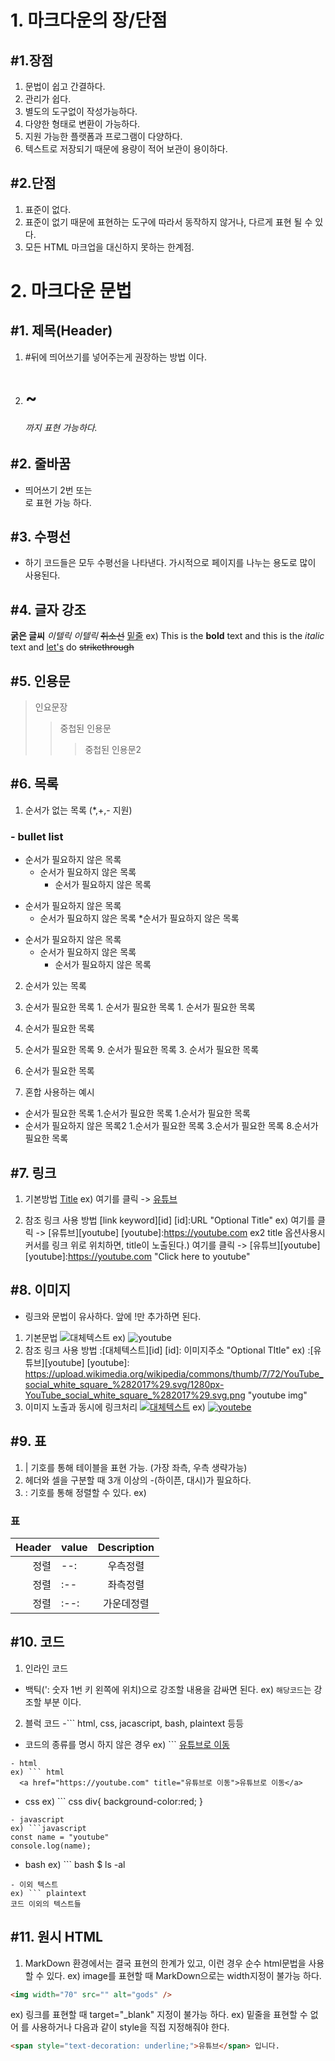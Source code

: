 # 1. 마크다운의 장/단점
## #1.장점
1. 문법이 쉽고 간결하다.
2. 관리가 쉽다.
3. 별도의 도구없이 작성가능하다.
4. 다양한 형태로 변환이 가능하다.
5. 지원 가능한 플랫폼과 프로그램이 다양하다.
6. 텍스트로 저장되기 때문에 용량이 적어 보관이 용이하다.

## #2.단점
1. 표준이 없다.
2. 표준이 없기 때문에 표현하는 도구에 따라서 동작하지 않거나, 다르게 표현 될 수 있다.
3. 모든 HTML 마크업을 대신하지 못하는 한계점.

# 2. 마크다운 문법
## #1. 제목(Header)
1. #뒤에 띄어쓰기를 넣어주는게 권장하는 방법 이다.
2. <h1> ~ <h6> 까지 표현 가능하다.

## #2. 줄바꿈
- 띄어쓰기 2번 또는 <br/>로 표현 가능 하다.

## #3. 수평선
- 하기 코드들은 모두 수평선을 나타낸다. 가시적으로 페이지를 나누는 용도로 많이 사용된다.

## #4. 글자 강조
**굵은 글씨**
*이텔릭*
_이텔릭_
~~취소선~~
<u>밑줄</u>
ex)
This is the **bold** text and this is the *italic* text and <u>let's</u> do ~~strikethrough~~

## #5. 인용문
> 인요문장
>> 중첩된 인용문
>>> 중첩된 인용문2

## #6. 목록
1. 순서가 없는 목록 (*,+,- 지원)

### - bullet list
- 순서가 필요하지 않은 목록
  - 순서가 필요하지 않은 목록
    - 순서가 필요하지 않은 목록
* 순서가 필요하지 않은 목록
  * 순서가 필요하지 않은 목록
    *순서가 필요하지 않은 목록
+ 순서가 필요하지 않은 목록
  + 순서가 필요하지 않은 목록
    + 순서가 필요하지 않은 목록

2. 순서가 있는 목록

  1. 순서가 필요한 목록
    1. 순서가 필요한 목록
    1. 순서가 필요한 목록
  1. 순서가 필요한 목록

  1. 순서가 필요한 목록
    9. 순서가 필요한 목록
    3. 순서가 필요한 목록
  8. 순서가 필요한 목록

3. 혼합 사용하는 예시

- 순서가 필요한 목록
  1.순서가 필요한 목록
  1.순서가 필요한 목록
- 순서가 필요하지 않은 목록2
  1.순서가 필요한 목록
  3.순서가 필요한 목록
  8.순서가 필요한 목록

## #7. 링크
1. 기본방법
[Title](Link)
ex) 여기를 클릭 -> [유튜브](https://youtube.com)

2. 참조 링크 사용 방법
[link keyword][id]
[id]:URL "Optional Title"
ex) 여기를 클릭 -> [유튜브][youtube]
[youtube]:https://youtube.com
ex2 title 옵션사용시 커서를 링크 위로 위치하면, title이 노출된다.)
여기를 클릭 -> [유튜브][youtube]
[youtube]:https://youtube.com "Click here to youtube"

## #8. 이미지
- 링크와 문법이 유사하다. 앞에 !만 추가하면 된다.
1. 기본문법
![대체텍스트](이미지주소)
ex) ![youtube](https://upload.wikimedia.org/wikipedia/commons/thumb/7/72/YouTube_social_white_square_%282017%29.svg/1280px-YouTube_social_white_square_%282017%29.svg.png)
2. 참조 링크 사용 방법
:[대체텍스트][id]
[id]: 이미지주소 "Optional TItle"
ex) :[유튜브][youtube]
[youtube]: https://upload.wikimedia.org/wikipedia/commons/thumb/7/72/YouTube_social_white_square_%282017%29.svg/1280px-YouTube_social_white_square_%282017%29.svg.png "youtube img"
3. 이미지 노출과 동시에 링크처리
[![대체텍스트](이미지주소)](링크주소)
ex) [![youtebe](https://upload.wikimedia.org/wikipedia/commons/thumb/7/72/YouTube_social_white_square_%282017%29.svg/1280px-YouTube_social_white_square_%282017%29.svg.png)](https://youtube.com)

## #9. 표
1. | 기호를 통해 테이블을 표현 가능. (가장 좌측, 우측 생략가능)
2. 헤더와 셀을 구분할 때 3개 이상의 -(하이픈, 대시)가 필요하다.
3. : 기호를 통해 정렬할 수 있다.
ex)
### 표
| Header | value | Description |
| --: | :-- | :--: |
| 정렬 | --: | 우측정렬 |
| 정렬 | :-- | 좌측정렬 |
| 정렬 | :--: | 가운데정렬 |

## #10. 코드
1. 인라인 코드
- 백틱(': 숫자 1번 키 왼쪽에 위치)으로 강조할 내용을 감싸면 된다.
ex) `해당코드`는 강조할 부분 이다.

2. 블럭 코드
-``` html, css, jacascript, bash, plaintext 등등
  - 코드의 종류를 명시 하지 않은 경우
  ex) ```
    <a href="https://youtube.com" title="유튜브로 이동">유튜브로 이동</a>
  ```
  - html
  ex) ``` html
    <a href="https://youtube.com" title="유튜브로 이동">유튜브로 이동</a>  
  ```
  - css
  ex) ``` css
  div{
    background-color:red;
  }
  ```
  - javascript
  ex) ```javascript
  const name = "youtube"
  console.log(name);
  ```
  - bash
  ex) ``` bash
  $ ls -al
  ```
  - 이외 텍스트
  ex) ``` plaintext
  코드 이외의 텍스트들
  ```

## #11. 원시 HTML
1. MarkDown 환경에서는 결국 표현의 한계가 있고, 이런 경우 순수 html문법을 사용할 수 있다.
ex) image를 표현할 때 MarkDown으로는 width지정이 불가능 하다.
```html 
<img width="70" src="" alt="gods" />
```
ex) 링크를 표현할 때 target="_blank" 지정이 불가능 하다.
ex) 밑줄을 표현할 수 없어 <u></u>를 사용하거나 다음과 같이 style을 직접 지정해줘야 한다.
```html
<span style="text-decoration: underline;">유튜브</span> 입니다.
```